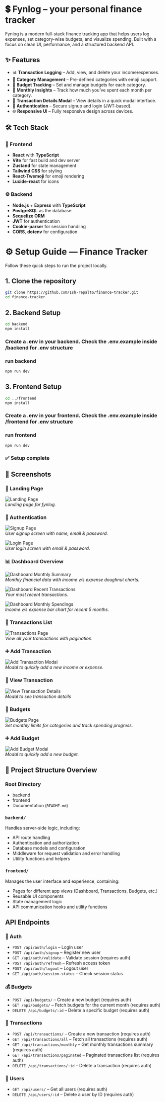 # 💲 Fynlog – your personal finance tracker

Fynlog is a modern full-stack finance tracking app that helps users log expenses, set category-wise budgets, and visualize spending. Built with a focus on clean UI, performance, and a structured backend API.

## ✨ Features

- 📊 **Transaction Logging** – Add, view, and delete your income/expenses.
- 📁 **Category Management** – Pre-defined categories with emoji support.
- 🎯 **Budget Tracking** – Set and manage budgets for each category.
- 📅 **Monthly Insights** – Track how much you’ve spent each month per category.
- 🧾 **Transaction Details Modal** – View details in a quick modal interface.
- 🔐 **Authentication** – Secure signup and login (JWT-based).
- 🌐 **Responsive UI** – Fully responsive design across devices.
  

## 🛠️ Tech Stack

### 🧩 Frontend
- **React** with **TypeScript**
- **Vite** for fast build and dev server
- **Zustand** for state management
- **Tailwind CSS** for styling
- **React-Twemoji** for emoji rendering
- **Lucide-react** for icons

### ⚙️ Backend
- **Node.js** + **Express** with **TypeScript**
- **PostgreSQL** as the database
- **Sequelize ORM**
- **JWT** for authentication
- **Cookie-parser** for session handling
- **CORS**, **dotenv** for configuration

# ⚙️ Setup Guide — Finance Tracker

Follow these quick steps to run the project locally.

## 1. Clone the repository

```bash
git clone https://github.com/1sh-repalto/finance-tracker.git
cd finance-tracker
```

## 2. Backend Setup

```bash
cd backend
npm install
```

### Create a .env in your backend. Check the .env.example inside /backend for .env structure

### run backend

```bash
npm run dev
```

## 3. Frontend Setup

```bash
cd ../frontend
npm install
```

### Create a .env in your frontend. Check the .env.example inside /frontend for .env structure

### run frontend

```bash
npm run dev
```
### ✅ Setup complete

## 📸 Screenshots

### 🚀 Landing Page

![Landing Page](./screenshots/landing.png)  
*Landing page for fynlog.*

### 🔐 Authentication

![Signup Page](./screenshots/signup.png)  
*User signup screen with name, email & password.*

![Login Page](./screenshots/login.png)  
*User login screen with email & password.*

### 📊 Dashboard Overview

![Dashboard Monthly Summary](./screenshots/dashboardOverview.png)  
*Monthly financial data with income v/s expense doughnut charts.*

![Dashboard Recent Transactions](./screenshots/dashboardRecenTransactions.png)  
*Your most recent transactions.*

![Dashboard Monthly Spendings](./screenshots/monthlySpendings.png)  
*Income v/s expense bar chart for recent 5 months.*

### 📄 Transactions List

![Transactions Page](./screenshots/transactionPage.png)  
*View all your transactions with pagination.*

### ➕ Add Transaction

![Add Transaction Modal](./screenshots/addTransaction.png)  
*Modal to quickly add a new income or expense.*

### 🧾 View Transaction

![View Transaction Details](./screenshots/transactionDetails.png)  
*Modal to see transaction details*

### 📁 Budgets

![Budgets Page](./screenshots/budgetPage.png)  
*Set monthly limits for categories and track spending progress.*

### ➕ Add Budget

![Add Budget Modal](./screenshots/addBudget.png)  
*Modal to quickly add a new budget.*


## 📁 Project Structure Overview

### Root Directory
- backend
- frontend
- Documentation (`README.md`)

### `backend/`
Handles server-side logic, including:
- API route handling
- Authentication and authorization
- Database models and configuration
- Middleware for request validation and error handling
- Utility functions and helpers

### `frontend/`
Manages the user interface and experience, containing:
- Pages for different app views (Dashboard, Transactions, Budgets, etc.)
- Reusable UI components
- State management logic
- API communication hooks and utility functions


## API Endpoints

### 🔐 Auth
- `POST /api/auth/login` – Login user
- `POST /api/auth/signup` – Register new user
- `GET /api/auth/validate` – Validate session (requires auth)
- `POST /api/auth/refresh` – Refresh access token
- `POST /api/auth/logout` – Logout user
- `GET /api/auth/session-status` – Check session status

### 💰 Budgets
- `POST /api/budgets/` – Create a new budget (requires auth)
- `GET /api/budgets/` – Fetch budgets for the current month (requires auth)
- `DELETE /api/budgets/:id` – Delete a specific budget (requires auth)

### 💸 Transactions
- `POST /api/transactions/` – Create a new transaction (requires auth)
- `GET /api/transactions/all` – Fetch all transactions (requires auth)
- `GET /api/transactions/monthly` – Get monthly transactions summary (requires auth)
- `GET /api/transactions/paginated` – Paginated transactions list (requires auth)
- `DELETE /api/transactions/:id` – Delete a transaction (requires auth)

### 👤 Users
- `GET /api/users/` – Get all users (requires auth)
- `DELETE /api/users/:id` – Delete a user by ID (requires auth)

